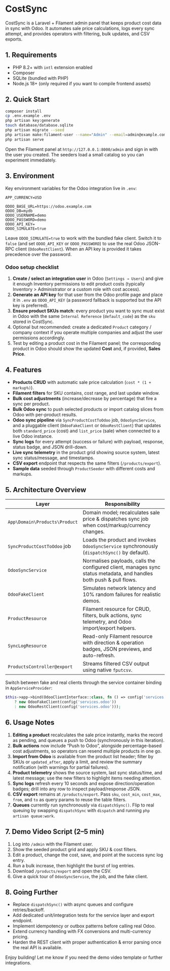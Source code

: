 # CostSync

CostSync is a Laravel + Filament admin panel that keeps product cost data in sync with Odoo. It automates sale price calculations, logs every sync attempt, and provides operators with filtering, bulk updates, and CSV exports.

## 1. Requirements

- PHP 8.2+ with `intl` extension enabled
- Composer
- SQLite (bundled with PHP)
- Node.js 18+ (only required if you want to compile frontend assets)

## 2. Quick Start

```bash
composer install
cp .env.example .env
php artisan key:generate
touch database/database.sqlite
php artisan migrate --seed
php artisan make:filament-user --name="Admin" --email=admin@example.com --password=password
php artisan serve
```

Open the Filament panel at `http://127.0.0.1:8000/admin` and sign in with the user you created. The seeders load a small catalog so you can experiment immediately.

## 3. Environment

Key environment variables for the Odoo integration live in `.env`:

```
APP_CURRENCY=USD

ODOO_BASE_URL=https://odoo.example.com
ODOO_DB=mydb
ODOO_USERNAME=demo
ODOO_PASSWORD=demo
ODOO_API_KEY=
ODOO_SIMULATE=true
```

Leave `ODOO_SIMULATE=true` to work with the bundled fake client. Switch it to `false` (and set `ODOO_API_KEY` or `ODOO_PASSWORD`) to use the real Odoo JSON-RPC client (`OdooRestClient`). When an API key is provided it takes precedence over the password.

### Odoo setup checklist

1. **Create / select an integration user** in Odoo (`Settings → Users`) and give it enough Inventory permissions to edit product costs (typically Inventory > Administrator or a custom role with cost access).
2. **Generate an API key** for that user from the Odoo profile page and place it in `.env` as `ODOO_API_KEY` (a password fallback is supported but the API key is preferred).
3. **Ensure product SKUs match**: every product you want to sync must exist in Odoo with the same `Internal Reference` (`default_code`) as the `sku` stored in CostSync.
4. Optional but recommended: create a dedicated `Product` category / company context if you operate multiple companies and adjust the user permissions accordingly.
5. Test by editing a product cost in the Filament panel; the corresponding product in Odoo should show the updated **Cost** and, if provided, **Sales Price**.

## 4. Features

- **Products CRUD** with automatic sale price calculation (`cost * (1 + markup%)`).
- **Filament filters** for SKU contains, cost range, and last update window.
- **Bulk cost adjustments** (increase/decrease by percentage) that fire a sync per product.
- **Bulk Odoo sync** to push selected products or import catalog slices from Odoo with per-product results.
- **Odoo sync pipeline** via `SyncProductCostToOdoo` job, `OdooSyncService`, and a pluggable client (`OdooFakeClient` or `OdooRestClient`) that updates both `standard_price` (cost) and `list_price` (sale) when connected to a live Odoo instance.
- **Sync logs** for every attempt (success or failure) with payload, response, status badge, and JSON drill-down.
- **Live sync telemetry** in the product grid showing source system, latest sync status/message, and timestamps.
- **CSV export** endpoint that respects the same filters (`/products/export`).
- **Sample data** seeded through `ProductSeeder` with different costs and markups.

## 5. Architecture Overview

| Layer | Responsibility |
| ----- | -------------- |
| `App\Domain\Products\Product` | Domain model; recalculates sale price & dispatches sync job when cost/markup/currency changes. |
| `SyncProductCostToOdoo` job | Loads the product and invokes `OdooSyncService` synchronously (`dispatchSync()` by default). |
| `OdooSyncService` | Normalises payloads, calls the configured client, manages sync status metadata, and handles both push & pull flows. |
| `OdooFakeClient` | Simulates network latency and 10% random failures for realistic demos. |
| `ProductResource` | Filament resource for CRUD, filters, bulk actions, sync telemetry, and Odoo import/export helpers. |
| `SyncLogResource` | Read-only Filament resource with direction & operation badges, JSON previews, and auto-refresh. |
| `ProductsController@export` | Streams filtered CSV output using native `fputcsv`. |

Switch between fake and real clients through the service container binding in `AppServiceProvider`:

```php
$this->app->bind(OdooClientInterface::class, fn () => config('services.odoo.simulate')
    ? new OdooFakeClient(config('services.odoo'))
    : new OdooRestClient(config('services.odoo')));
```

## 6. Usage Notes

1. **Editing a product** recalculates the sale price instantly, marks the record as pending, and queues a push to Odoo (synchronously in this iteration).
2. **Bulk actions** now include “Push to Odoo”, alongside percentage-based cost adjustments, so operators can resend multiple products in one go.
3. **Import from Odoo** is available from the product list header; filter by SKUs or `updated_after`, apply a limit, and review the summary notification (with warnings for partial failures).
4. **Product telemetry** shows the source system, last sync status/time, and latest message; use the new filters to highlight items needing attention.
5. **Sync logs** refresh every 10 seconds and expose direction/operation badges; drill into any row to inspect payload/response JSON.
6. **CSV export** remains at `/products/export`. Pass `sku`, `cost_min`, `cost_max`, `from`, and `to` as query params to reuse the table filters.
7. **Queues** currently run synchronously via `dispatchSync()`. Flip to real queuing by swapping `dispatchSync` with `dispatch` and running `php artisan queue:work`.

## 7. Demo Video Script (2–5 min)

1. Log into `/admin` with the Filament user.  
2. Show the seeded product grid and apply SKU & cost filters.  
3. Edit a product, change the cost, save, and point at the success sync log entry.  
4. Run a bulk increase, then highlight the burst of log entries.  
5. Download `/products/export` and open the CSV.  
6. Give a quick tour of `OdooSyncService`, the job, and the fake client.

## 8. Going Further

- Replace `dispatchSync()` with async queues and configure retries/backoff.
- Add dedicated unit/integration tests for the service layer and export endpoint.
- Implement idempotency or outbox patterns before calling real Odoo.
- Extend currency handling with FX conversions and multi-currency pricing.
- Harden the REST client with proper authentication & error parsing once the real API is available.

Enjoy building! Let me know if you need the demo video template or further integrations.

